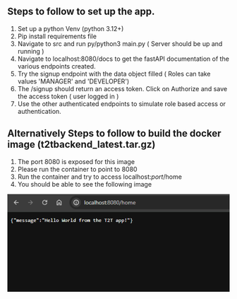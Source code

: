 ## Steps to follow to set up the app.
1. Set up a python Venv (python 3.12+)
2. Pip install requirements file
3. Navigate to src and run py/python3 main.py ( Server should be up and running )
4. Navigate to localhost:8080/docs to get the fastAPI documentation of the various endpoints created.
5. Try the signup endpoint with the data object filled ( Roles can take values 'MANAGER' and 'DEVELOPER')
6. The /signup should return an access token. Click on Authorize and save the access token ( user logged in )
7. Use the other authenticated endpoints to simulate role based access or authentication.

## Alternatively Steps to follow to build the docker image (t2tbackend_latest.tar.gz)
1. The port 8080 is exposed for this image
2. Please run the container to point to 8080
3. Run the container and try to access localhost:*_port_*/home
4. You should be able to see the following image

![Alt text](image.png)